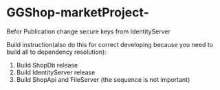 # GGShop-marketProject-

Befor Publication change secure keys from IdentityServer 
 
Build instruction(also do this for correct developing because you need to build all to dependency resolution): 
1. Build ShopDb release 
2. Build IdentityServer release 
3. Build ShopApi and FileServer (the sequence is not important)
